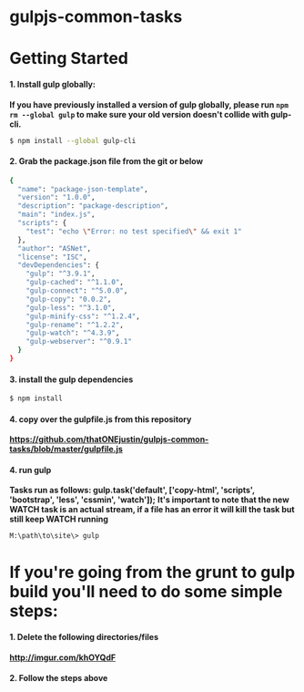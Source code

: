 # gulpjs-common-tasks

# Getting Started

#### 1. Install gulp globally:

__If you have previously installed a version of gulp globally, please run `npm rm --global gulp`
to make sure your old version doesn't collide with gulp-cli.__

```sh
$ npm install --global gulp-cli
```

#### 2. Grab the package.json file from the git or below

```sh
{
  "name": "package-json-template",
  "version": "1.0.0",
  "description": "package-description",
  "main": "index.js",
  "scripts": {
    "test": "echo \"Error: no test specified\" && exit 1"
  },
  "author": "ASNet",
  "license": "ISC",
  "devDependencies": {
    "gulp": "^3.9.1",
    "gulp-cached": "^1.1.0",
    "gulp-connect": "^5.0.0",
    "gulp-copy": "0.0.2",
    "gulp-less": "^3.1.0",
    "gulp-minify-css": "^1.2.4",
    "gulp-rename": "^1.2.2",
    "gulp-watch": "^4.3.9",
    "gulp-webserver": "^0.9.1"
  }
}
```

#### 3. install the gulp dependencies 
```sh
$ npm install
```

#### 4. copy over the gulpfile.js from this repository

__https://github.com/thatONEjustin/gulpjs-common-tasks/blob/master/gulpfile.js__

#### 4. run gulp

__Tasks run as follows: gulp.task('default', ['copy-html', 'scripts', 'bootstrap', 'less', 'cssmin', 'watch']);__
__It's important to note that the new WATCH task is an actual stream, if a file has an error it will kill the task but still keep WATCH running__

```sh
M:\path\to\site\> gulp
```

# If you're going from the grunt to gulp build you'll need to do some simple steps:

#### 1. Delete the following directories/files
__http://imgur.com/khOYQdF__

#### 2. Follow the steps above
